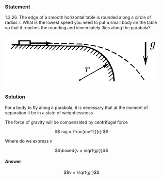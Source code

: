 ###  Statement 

$1.3.26.$ The edge of a smooth horizontal table is rounded along a circle of radius $r$. What is the lowest speed you need to put a small body on the table so that it reaches the rounding and immediately flies along the parabola? 

![ For problem $1.3.26$ |552x185, 51%](../../img/1.3.26/statement.png)

### Solution

For a body to fly along a parabola, it is necessary that at the moment of separation it be in a state of weightlessness

The force of gravity will be compensated by centrifugal force

$$ mg = \frac{mv^2}{r} $$ 

Where do we express $v$

$$\boxed{v = \sqrt{gr}}$$ 

#### Answer

$$v = \sqrt{gr}$$ 
